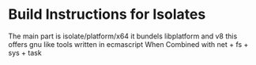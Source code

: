 # Build Instructions for Isolates
The main part is isolate/platform/x64 it bundels libplatform and v8 this offers gnu like tools written in ecmascript
When Combined with net + fs + sys + task
